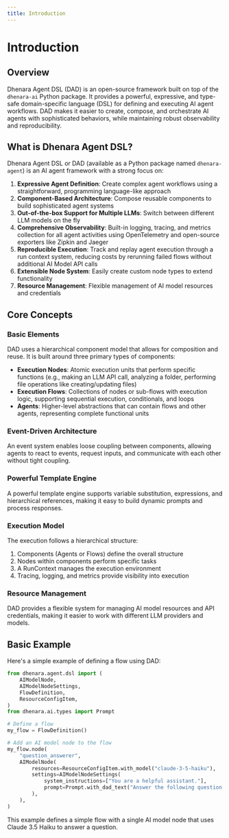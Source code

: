 ```yaml
---
title: Introduction
---
```


# Introduction

## Overview

Dhenara Agent DSL (DAD) is an open-source framework built on top of the `dhenara-ai` Python package. It provides a
powerful, expressive, and type-safe domain-specific language (DSL) for defining and executing AI agent workflows. DAD
makes it easier to create, compose, and orchestrate AI agents with sophisticated behaviors, while maintaining robust
observability and reproducibility.

## What is Dhenara Agent DSL?

Dhenara Agent DSL or DAD (available as a Python package named `dhenara-agent`) is an AI agent framework with a strong
focus on:

1. **Expressive Agent Definition**: Create complex agent workflows using a straightforward, programming language-like
   approach
2. **Component-Based Architecture**: Compose reusable components to build sophisticated agent systems
3. **Out-of-the-box Support for Multiple LLMs**: Switch between different LLM models on the fly
4. **Comprehensive Observability**: Built-in logging, tracing, and metrics collection for all agent activities using
   OpenTelemetry and open-source exporters like Zipkin and Jaeger
5. **Reproducible Execution**: Track and replay agent execution through a run context system, reducing costs by
   rerunning failed flows without additional AI Model API calls
6. **Extensible Node System**: Easily create custom node types to extend functionality
7. **Resource Management**: Flexible management of AI model resources and credentials

## Core Concepts

### Basic Elements

DAD uses a hierarchical component model that allows for composition and reuse. It is built around three primary types of
components:

- **Execution Nodes**: Atomic execution units that perform specific functions (e.g., making an LLM API call, analyzing a
  folder, performing file operations like creating/updating files)
- **Execution Flows**: Collections of nodes or sub-flows with execution logic, supporting sequential execution,
  conditionals, and loops
- **Agents**: Higher-level abstractions that can contain flows and other agents, representing complete functional units

### Event-Driven Architecture

An event system enables loose coupling between components, allowing agents to react to events, request inputs, and
communicate with each other without tight coupling.

### Powerful Template Engine

A powerful template engine supports variable substitution, expressions, and hierarchical references, making it easy to
build dynamic prompts and process responses.

### Execution Model

The execution follows a hierarchical structure:

1. Components (Agents or Flows) define the overall structure
2. Nodes within components perform specific tasks
3. A RunContext manages the execution environment
4. Tracing, logging, and metrics provide visibility into execution

### Resource Management

DAD provides a flexible system for managing AI model resources and API credentials, making it easier to work with
different LLM providers and models.

## Basic Example

Here's a simple example of defining a flow using DAD:

```python
from dhenara.agent.dsl import (
    AIModelNode,
    AIModelNodeSettings,
    FlowDefinition,
    ResourceConfigItem,
)
from dhenara.ai.types import Prompt

# Define a flow
my_flow = FlowDefinition()

# Add an AI model node to the flow
my_flow.node(
    "question_answerer",
    AIModelNode(
        resources=ResourceConfigItem.with_model("claude-3-5-haiku"),
        settings=AIModelNodeSettings(
            system_instructions=["You are a helpful assistant."],
            prompt=Prompt.with_dad_text("Answer the following question: $var{question}"),
        ),
    ),
)
```

This example defines a simple flow with a single AI model node that uses Claude 3.5 Haiku to answer a question.
